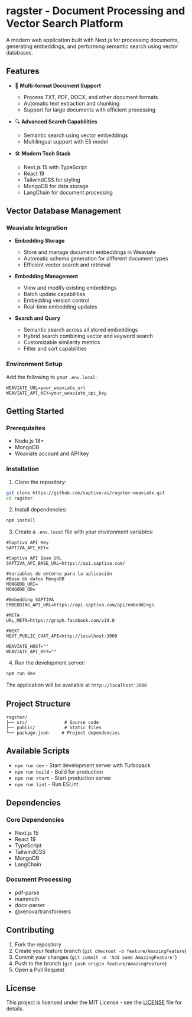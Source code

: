 # ragster - Document Processing and Vector Search Platform

A modern web application built with Next.js for processing documents, generating embeddings, and performing semantic search using vector databases.

## Features

- 📄 **Multi-format Document Support**

  - Process TXT, PDF, DOCX, and other document formats
  - Automatic text extraction and chunking
  - Support for large documents with efficient processing

- 🔍 **Advanced Search Capabilities**

  - Semantic search using vector embeddings
  - Multilingual support with E5 model

- 🛠️ **Modern Tech Stack**
  - Next.js 15 with TypeScript
  - React 19
  - TailwindCSS for styling
  - MongoDB for data storage
  - LangChain for document processing

## Vector Database Management

### Weaviate Integration

- **Embedding Storage**

  - Store and manage document embeddings in Weaviate
  - Automatic schema generation for different document types
  - Efficient vector search and retrieval

- **Embedding Management**

  - View and modify existing embeddings
  - Batch update capabilities
  - Embedding version control
  - Real-time embedding updates

- **Search and Query**
  - Semantic search across all stored embeddings
  - Hybrid search combining vector and keyword search
  - Customizable similarity metrics
  - Filter and sort capabilities

### Environment Setup

Add the following to your `.env.local`:

```env
WEAVIATE_URL=your_weaviate_url
WEAVIATE_API_KEY=your_weaviate_api_key
```

## Getting Started

### Prerequisites

- Node.js 18+
- MongoDB
- Weaviate account and API key

### Installation

1. Clone the repository:

```bash
git clone https://github.com/saptiva-ai/ragster-weaviate.git
cd ragster
```

2. Install dependencies:

```bash
npm install
```

3. Create a `.env.local` file with your environment variables:

```env
#Saptiva API Key
SAPTIVA_API_KEY=

#Saptiva API Base URL
SAPTIVA_API_BASE_URL=https://api.saptiva.com/

#Variables de entorno para la aplicación
#Base de datos MongoDB
MONGODB_URI=
MONGODB_DB=

#Embedding SAPTIVA
EMBEDDING_API_URL=https://api.saptiva.com/api/embeddings

#META
URL_META=https://graph.facebook.com/v19.0

#NEXT
NEXT_PUBLIC_CHAT_API=http://localhost:3000

WEAVIATE_HOST=""
WEAVIATE_API_KEY=""
```

4. Run the development server:

```bash
npm run dev
```

The application will be available at `http://localhost:3000`

## Project Structure

```
ragster/
├── src/              # Source code
├── public/           # Static files
└── package.json     # Project dependencies
```

## Available Scripts

- `npm run dev` - Start development server with Turbopack
- `npm run build` - Build for production
- `npm run start` - Start production server
- `npm run lint` - Run ESLint

## Dependencies

### Core Dependencies

- Next.js 15
- React 19
- TypeScript
- TailwindCSS
- MongoDB
- LangChain

### Document Processing

- pdf-parse
- mammoth
- docx-parser
- @xenova/transformers

## Contributing

1. Fork the repository
2. Create your feature branch (`git checkout -b feature/AmazingFeature`)
3. Commit your changes (`git commit -m 'Add some AmazingFeature'`)
4. Push to the branch (`git push origin feature/AmazingFeature`)
5. Open a Pull Request

## License

This project is licensed under the MIT License - see the [LICENSE](LICENSE) file for details.
